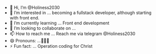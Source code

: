 - 👋 Hi, I’m @Holiness2030
- 👀 I’m interested in ... becoming a fullstack developer, although starting with front end.
- 🌱 I’m currently learning ... Front end development
- 💞️ I’m looking to collaborate on ...
- 📫 How to reach me ... Reach me via telegram @Holiness2030
- 😄 Pronouns: ...🧨🧨🧨
- ⚡ Fun fact: ... Operation coding for Christ

<!---
Holiness2030/Holiness2030 is a ✨ special ✨ repository because its `README.md` (this file) appears on your GitHub profile.
You can click the Preview link to take a look at your changes.
--->

